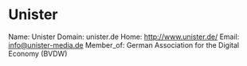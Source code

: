 
# Unister

Name: Unister
Domain: unister.de
Home: http://www.unister.de/
Email: info@unister-media.de
Member_of: German Association for the Digital Economy (BVDW)

